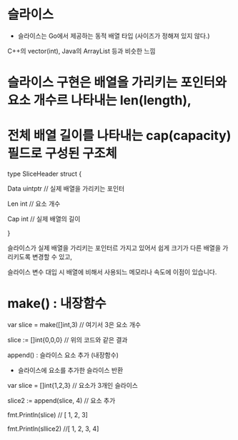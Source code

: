 # 슬라이스

- 슬라이스는 Go에서 제공하는 동적 배열 타입 (사이즈가 정해져 있지 않다.)

C++의 vector(int), Java의 ArrayList 등과 비슷한 느낌



# 슬라이스 구현은 배열을 가리키는 포인터와 요소 개수르 나타내는 len(length), 
# 전체 배열 길이를 나타내는 cap(capacity) 필드로 구성된 구조체



  type SliceHeader struct {
  
   Data uintptr            // 실제 배열을 가리키는 포인터
   
   Len int                 // 요소 개수
   
   Cap int                 // 실제 배열의 길이
   
  }

슬라이스가 실제 배열을 가리키는 포인터르 가지고 있어서 쉽게 크기가 다른 배열을 가리키도록 변경할 수 있고,

슬라이스 변수 대입 시 배열에 비해서 사용되느 메모리나 속도에 이점이 있습니다.

# 

# make() : 내장함수



var slice = make([]int,3)   // 여기서 3은 요소 개수

slice := []int{0,0,0}       // 위의 코드와 같은 결과



 append() : 슬라이스 요소 추가 (내장함수)

- 슬라이스에 요소를 추가한 슬라이스 반환



var slice = []int{1,2,3}    // 요소가 3개인 슬라이스

slice2 := append(slice, 4)  // 요소 추가

fmt.Println(slice)  // [ 1, 2, 3]

fmt.Println(sllice2)  //[ 1, 2, 3, 4]
